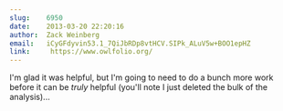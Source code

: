 ```yaml
---
slug:    6950
date:    2013-03-20 22:20:16
author:  Zack Weinberg
email:   iCyGFdyvin53.1_7QiJbRDp8vtHCV.SIPk_ALuV5w+BOO1epHZ
link:     https://www.owlfolio.org/
---
```


I'm glad it was helpful, but I'm going to need to do a bunch more work
before it can be _truly_ helpful (you'll note I just deleted the bulk
of the analysis)...

